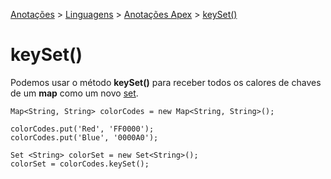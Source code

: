 <link rel="stylesheet" type="text/css" href="../../CSS/dark-theme.css">

[Anotações](../../) > [Linguagens](../Index.md) > [Anotações Apex](./Index.md) > [keySet()](./MapKeySet.md)

# keySet()

Podemos usar o método **keySet()** para receber todos os calores de chaves de um **map** como um novo [set](./Set.md).

```apex
Map<String, String> colorCodes = new Map<String, String>();

colorCodes.put('Red', 'FF0000');
colorCodes.put('Blue', '0000A0');

Set <String> colorSet = new Set<String>();
colorSet = colorCodes.keySet();
```